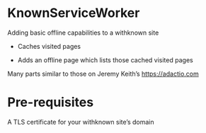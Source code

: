# KnownServiceWorker
Adding basic offline capabilities to a withknown site

* Caches visited pages

* Adds an offline page which lists those cached visited pages

Many parts similar to those on Jeremy Keith’s https://adactio.com

# Pre-requisites

A TLS certificate for your withknown site’s domain
